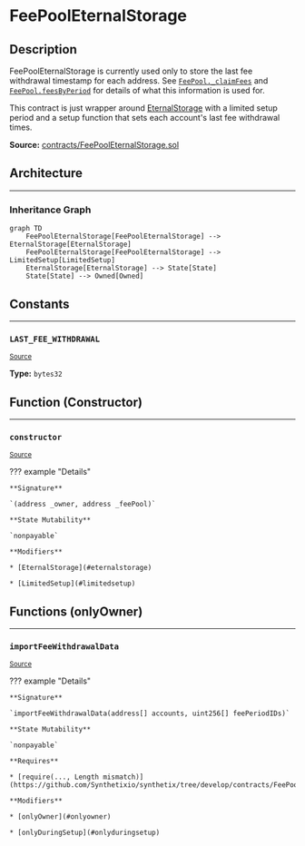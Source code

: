 # FeePoolEternalStorage

## Description

FeePoolEternalStorage is currently used only to store the last fee withdrawal timestamp for each address. See [`FeePool._claimFees`](FeePool.md#_claimFees) and [`FeePool.feesByPeriod`](FeePool.md#feesbyperiod) for details of what this information is used for.


This contract is just wrapper around [EternalStorage](EternalStorage.md) with a limited setup period and a setup function that sets each account's last fee withdrawal times.



**Source:** [contracts/FeePoolEternalStorage.sol](https://github.com/Synthetixio/synthetix/tree/develop/contracts/FeePoolEternalStorage.sol)

## Architecture


---
### Inheritance Graph

```mermaid
graph TD
    FeePoolEternalStorage[FeePoolEternalStorage] --> EternalStorage[EternalStorage]
    FeePoolEternalStorage[FeePoolEternalStorage] --> LimitedSetup[LimitedSetup]
    EternalStorage[EternalStorage] --> State[State]
    State[State] --> Owned[Owned]
```

## Constants


---
### `LAST_FEE_WITHDRAWAL`

<sub>[Source](https://github.com/Synthetixio/synthetix/tree/develop/contracts/FeePoolEternalStorage.sol#L10)</sub>





**Type:** `bytes32`

## Function (Constructor)


---
### `constructor`

<sub>[Source](https://github.com/Synthetixio/synthetix/tree/develop/contracts/FeePoolEternalStorage.sol#L12)</sub>



??? example "Details"

    **Signature**

    `(address _owner, address _feePool)`

    **State Mutability**

    `nonpayable`

    **Modifiers**

    * [EternalStorage](#eternalstorage)

    * [LimitedSetup](#limitedsetup)

## Functions (onlyOwner)


---
### `importFeeWithdrawalData`

<sub>[Source](https://github.com/Synthetixio/synthetix/tree/develop/contracts/FeePoolEternalStorage.sol#L14)</sub>



??? example "Details"

    **Signature**

    `importFeeWithdrawalData(address[] accounts, uint256[] feePeriodIDs)`

    **State Mutability**

    `nonpayable`

    **Requires**

    * [require(..., Length mismatch)](https://github.com/Synthetixio/synthetix/tree/develop/contracts/FeePoolEternalStorage.sol#L19)

    **Modifiers**

    * [onlyOwner](#onlyowner)

    * [onlyDuringSetup](#onlyduringsetup)

